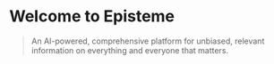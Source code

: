 # Welcome to Episteme

> An AI-powered, comprehensive platform for unbiased, relevant information on everything and everyone that matters.

